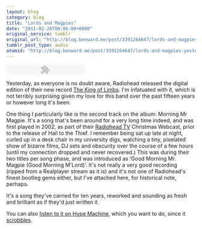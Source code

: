 ```yaml
---
layout: blog
category: blog
title: "Lords and Magpies"
date: "2011-02-20T00:06:00+0000"
original_service: tumblr
original_url: "http://blog.benward.me/post/3391264647/lords-and-magpies-yesterday-as-everyone-is-no"
tumblr_post_type: audio
atomid: "http://blog.benward.me/post/3391264647/lords-and-magpies-yesterday-as-everyone-is-no"
---
```

<embed type="application/x-shockwave-flash" src="http://assets.tumblr.com/swf/audio_player.swf?audio_file=http%3A%2F%2Fwww.tumblr.com%2Faudio_file%2Fbenw%2F3391264647%2Ftumblr_lgw2z47u0e1qzt3x8&color=FFFFFF" height="27" width="207" quality="best" wmode="opaque"></embed>

Yesterday, as everyone is no doubt aware, Radiohead released the digital edition of their new record [The King of Limbs](http://www.thekingoflimbs.com/). I'm infatuated with it, which is not terribly surprising given my love for this band over the past fifteen years or however long it's been.

One thing I particularly like is the second track on the album: Morning Mr Magpie. It's a song that's been around for a very long time indeed, and was first played in 2002, as part of their [Radiohead TV](http://www.radiohead.tv/) Christmas Webcast, prior to the release of Hail to the Thief. I remember being sat up late at night, curled up in a desk chair in my university digs, watching a tiny, pixelated show of bizarre films, DJ sets and obscurity over the course of a few hours (until my connection dropped and never recovered.) This was during their two titles per song phase, and was introduced as ‘Good Morning Mr. Magpie (Good Morning M'Lord)’. It's not really a very good recording (ripped from a Realplayer stream as it is) and it's not one of Radiohead's finest bootleg gems either, but I've attached here, for historical note, perhaps.

It's a song they've carried for ten years, reworked and sounding as fresh and brilliant as if they'd just written it.

You can also [listen to it on Hype Machine](http://hypem.com/#!/item/cqb1/Radiohead+-+Good+Morning+Mr+Magpie), which you want to do, since it [scrobbles](http://last.fm).